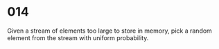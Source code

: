 # 014

Given a stream of elements too large to store in memory, pick a random element from the stream with uniform probability.
